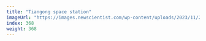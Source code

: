 ```yaml
---
title: "Tiangong space station"
imageUrl: "https://images.newscientist.com/wp-content/uploads/2023/11/28105458/SEI_181884485.jpg?width=600"
index: 368
weight: 368
---
```

